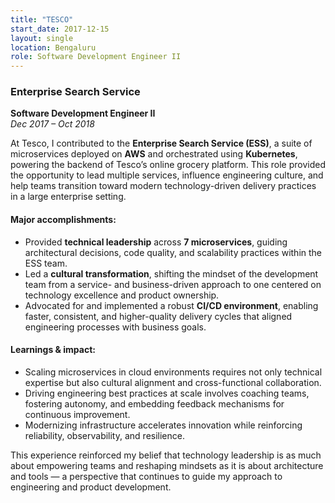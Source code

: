 ```yaml
---
title: "TESCO"
start_date: 2017-12-15
layout: single
location: Bengaluru
role: Software Development Engineer II
---
```


### Enterprise Search Service  
**Software Development Engineer II**  
*Dec 2017 – Oct 2018*

At Tesco, I contributed to the **Enterprise Search Service (ESS)**, a suite of microservices deployed on **AWS** and orchestrated using **Kubernetes**, powering the backend of Tesco’s online grocery platform. This role provided the opportunity to lead multiple services, influence engineering culture, and help teams transition toward modern technology-driven delivery practices in a large enterprise setting.

#### Major accomplishments:
- Provided **technical leadership** across **7 microservices**, guiding architectural decisions, code quality, and scalability practices within the ESS team.
- Led a **cultural transformation**, shifting the mindset of the development team from a service- and business-driven approach to one centered on technology excellence and product ownership.
- Advocated for and implemented a robust **CI/CD environment**, enabling faster, consistent, and higher-quality delivery cycles that aligned engineering processes with business goals.

#### Learnings & impact:
- Scaling microservices in cloud environments requires not only technical expertise but also cultural alignment and cross-functional collaboration.
- Driving engineering best practices at scale involves coaching teams, fostering autonomy, and embedding feedback mechanisms for continuous improvement.
- Modernizing infrastructure accelerates innovation while reinforcing reliability, observability, and resilience.

This experience reinforced my belief that technology leadership is as much about empowering teams and reshaping mindsets as it is about architecture and tools — a perspective that continues to guide my approach to engineering and product development.
